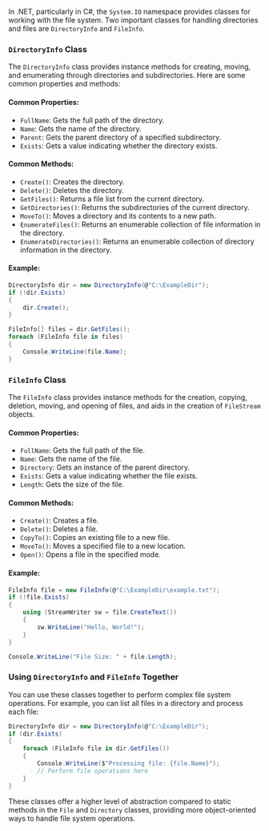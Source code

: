 In .NET, particularly in C#, the `System.IO` namespace provides classes for working with the file system. Two important classes for handling directories and files are `DirectoryInfo` and `FileInfo`. 

### `DirectoryInfo` Class

The `DirectoryInfo` class provides instance methods for creating, moving, and enumerating through directories and subdirectories. Here are some common properties and methods:

#### Common Properties:
- `FullName`: Gets the full path of the directory.
- `Name`: Gets the name of the directory.
- `Parent`: Gets the parent directory of a specified subdirectory.
- `Exists`: Gets a value indicating whether the directory exists.

#### Common Methods:
- `Create()`: Creates the directory.
- `Delete()`: Deletes the directory.
- `GetFiles()`: Returns a file list from the current directory.
- `GetDirectories()`: Returns the subdirectories of the current directory.
- `MoveTo()`: Moves a directory and its contents to a new path.
- `EnumerateFiles()`: Returns an enumerable collection of file information in the directory.
- `EnumerateDirectories()`: Returns an enumerable collection of directory information in the directory.

#### Example:
```csharp
DirectoryInfo dir = new DirectoryInfo(@"C:\ExampleDir");
if (!dir.Exists)
{
    dir.Create();
}

FileInfo[] files = dir.GetFiles();
foreach (FileInfo file in files)
{
    Console.WriteLine(file.Name);
}
```

### `FileInfo` Class

The `FileInfo` class provides instance methods for the creation, copying, deletion, moving, and opening of files, and aids in the creation of `FileStream` objects.

#### Common Properties:
- `FullName`: Gets the full path of the file.
- `Name`: Gets the name of the file.
- `Directory`: Gets an instance of the parent directory.
- `Exists`: Gets a value indicating whether the file exists.
- `Length`: Gets the size of the file.

#### Common Methods:
- `Create()`: Creates a file.
- `Delete()`: Deletes a file.
- `CopyTo()`: Copies an existing file to a new file.
- `MoveTo()`: Moves a specified file to a new location.
- `Open()`: Opens a file in the specified mode.

#### Example:
```csharp
FileInfo file = new FileInfo(@"C:\ExampleDir\example.txt");
if (!file.Exists)
{
    using (StreamWriter sw = file.CreateText())
    {
        sw.WriteLine("Hello, World!");
    }
}

Console.WriteLine("File Size: " + file.Length);
```

### Using `DirectoryInfo` and `FileInfo` Together

You can use these classes together to perform complex file system operations. For example, you can list all files in a directory and process each file:

```csharp
DirectoryInfo dir = new DirectoryInfo(@"C:\ExampleDir");
if (dir.Exists)
{
    foreach (FileInfo file in dir.GetFiles())
    {
        Console.WriteLine($"Processing file: {file.Name}");
        // Perform file operations here
    }
}
```

These classes offer a higher level of abstraction compared to static methods in the `File` and `Directory` classes, providing more object-oriented ways to handle file system operations.